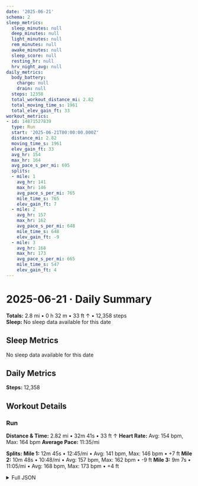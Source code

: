 ```yaml
---
date: '2025-06-21'
schema: 2
sleep_metrics:
  sleep_minutes: null
  deep_minutes: null
  light_minutes: null
  rem_minutes: null
  awake_minutes: null
  sleep_score: null
  resting_hr: null
  hrv_night_avg: null
daily_metrics:
  body_battery:
    charge: null
    drain: null
  steps: 12358
  total_workout_distance_mi: 2.82
  total_moving_time_s: 1961
  total_elev_gain_ft: 33
workout_metrics:
- id: 14871527839
  type: Run
  start: '2025-06-21T00:00:00.000Z'
  distance_mi: 2.82
  moving_time_s: 1961
  elev_gain_ft: 33
  avg_hr: 154
  max_hr: 164
  avg_pace_s_per_mi: 695
  splits:
  - mile: 1
    avg_hr: 141
    max_hr: 146
    avg_pace_s_per_mi: 765
    mile_time_s: 765
    elev_gain_ft: 7
  - mile: 2
    avg_hr: 157
    max_hr: 162
    avg_pace_s_per_mi: 648
    mile_time_s: 648
    elev_gain_ft: -9
  - mile: 3
    avg_hr: 168
    max_hr: 173
    avg_pace_s_per_mi: 665
    mile_time_s: 547
    elev_gain_ft: 4
---
```

# 2025-06-21 · Daily Summary
**Totals:** 2.8 mi • 0 h 32 m • 33 ft ↑ • 12,358 steps  
**Sleep:** No sleep data available for this date

## Sleep Metrics
No sleep data available for this date

## Daily Metrics
**Steps:** 12,358

## Workout Details
### Run
**Distance & Time:** 2.82 mi • 32m 41s • 33 ft ↑
**Heart Rate:** Avg: 154 bpm, Max: 164 bpm
**Average Pace:** 11:35/mi

**Splits:**
**Mile 1:** 12m 45s • 12:45/mi • Avg: 141 bpm, Max: 146 bpm • +7 ft
**Mile 2:** 10m 48s • 10:48/mi • Avg: 157 bpm, Max: 162 bpm • -9 ft
**Mile 3:** 9m 7s • 11:05/mi • Avg: 168 bpm, Max: 173 bpm • +4 ft


<details>
<summary>Full JSON</summary>

```json
{
  "date": "2025-06-21",
  "schema": 2,
  "sleep_metrics": {
    "sleep_minutes": null,
    "deep_minutes": null,
    "light_minutes": null,
    "rem_minutes": null,
    "awake_minutes": null,
    "sleep_score": null,
    "resting_hr": null,
    "hrv_night_avg": null
  },
  "daily_metrics": {
    "body_battery": {
      "charge": null,
      "drain": null
    },
    "steps": 12358,
    "total_workout_distance_mi": 2.82,
    "total_moving_time_s": 1961,
    "total_elev_gain_ft": 33
  },
  "workout_metrics": [
    {
      "id": 14871527839,
      "type": "Run",
      "start": "2025-06-21T00:00:00.000Z",
      "distance_mi": 2.82,
      "moving_time_s": 1961,
      "elev_gain_ft": 33,
      "avg_hr": 154,
      "max_hr": 164,
      "avg_pace_s_per_mi": 695,
      "splits": [
        {
          "mile": 1,
          "avg_hr": 141,
          "max_hr": 146,
          "avg_pace_s_per_mi": 765,
          "mile_time_s": 765,
          "elev_gain_ft": 7
        },
        {
          "mile": 2,
          "avg_hr": 157,
          "max_hr": 162,
          "avg_pace_s_per_mi": 648,
          "mile_time_s": 648,
          "elev_gain_ft": -9
        },
        {
          "mile": 3,
          "avg_hr": 168,
          "max_hr": 173,
          "avg_pace_s_per_mi": 665,
          "mile_time_s": 547,
          "elev_gain_ft": 4
        }
      ]
    }
  ]
}
```
</details>

